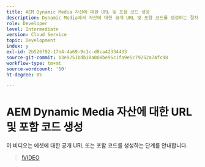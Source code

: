 ```yaml
---
title: AEM Dynamic Media 자산에 대한 URL 및 포함 코드 생성
description: Dynamic Media에서 자산에 대한 공개 URL 및 포함 코드를 생성하는 절차
role: Developer
level: Intermediate
version: Cloud Service
topic: Development
index: y
exl-id: 2b526f92-17b4-4a69-9c1c-d8ca42334433
source-git-commit: b3e9251bdb18a008be95c1fa9e5c79252a74fc98
workflow-type: tm+mt
source-wordcount: '50'
ht-degree: 0%

---
```


# AEM Dynamic Media 자산에 대한 URL 및 포함 코드 생성

이 비디오는 에셋에 대한 공개 URL 또는 포함 코드를 생성하는 단계를 안내합니다.

>[!VIDEO](https://video.tv.adobe.com/v/335364?quality=12&learn=on)
